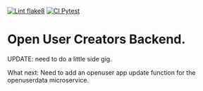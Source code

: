 [![Lint flake8](https://github.com/realestKMA/openusercreator/actions/workflows/lintflake.yml/badge.svg)](https://github.com/realestKMA/openusercreator/actions/workflows/lintflake.yml)
[![CI Pytest](https://github.com/realestKMA/openusercreator/actions/workflows/testpytest.yml/badge.svg)](https://github.com/realestKMA/openusercreator/actions/workflows/testpytest.yml)

# Open User Creators Backend.
UPDATE: need to do a little side gig.

What next: Need to add an openuser app update function for the openuserdata microservice. 